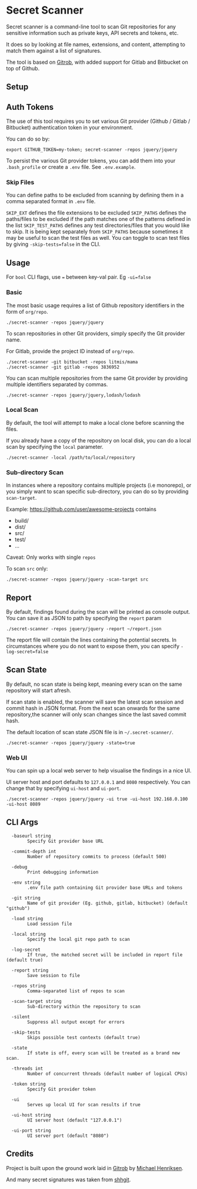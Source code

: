 # Secret Scanner

Secret scanner is a command-line tool to scan Git repositories for any sensitive information such as private keys, API secrets and tokens, etc.

It does so by looking at file names, extensions, and content, attempting to match them against a list of signatures.

The tool is based on <a href="https://github.com/michenriksen/gitrob">Gitrob</a>, with added support for Gitlab and Bitbucket on top of Github.

## Setup

## Auth Tokens

The use of this tool requires you to set various Git provider (Github / Gitlab / Bitbucket) authentication token in your environment.

You can do so by:
```
export GITHUB_TOKEN=my-token; secret-scanner -repos jquery/jquery
```

To persist the various Git provider tokens, you can add them into your `.bash_profile` or create a `.env` file. See `.env.example`.

### Skip Files

You can define paths to be excluded from scanning by defining them in a comma separated format in `.env` file.

`SKIP_EXT` defines the file extensions to be excluded
`SKIP_PATHS` defines the paths/files to be excluded if the path matches one of the patterns defined in the list
`SKIP_TEST_PATHS` defines any test directories/files that you would like to skip. It is being kept separately from `SKIP_PATHS` because sometimes it may be useful to scan the test files as well. You can toggle to scan test files by giving `-skip-tests=false` in the CLI.

## Usage

For `bool` CLI flags, use `=` between key-val pair. Eg `-ui=false`

### Basic

The most basic usage requires a list of Github repository identifiers in the form of `org/repo`.

```
./secret-scanner -repos jquery/jquery
```

To scan repositories in other Git providers, simply specify the Git provider name.

For Gitlab, provide the project ID instead of `org/repo`.

```
./secret-scanner -git bitbucket -repos litmis/mama
./secret-scanner -git gitlab -repos 3836952
```

You can scan multiple repositories from the same Git provider by providing multiple identifiers separated by commas.

```
./secret-scanner -repos jquery/jquery,lodash/lodash
```

### Local Scan

By default, the tool will attempt to make a local clone before scanning the files.

If you already have a copy of the repository on local disk, you can do a local scan by specifying the `local` parameter.

```
./secret-scanner -local /path/to/local/repository
```

### Sub-directory Scan

In instances where a repository contains multiple projects (i.e monorepo), or you simply want to scan specific sub-directory, you can do so by providing `scan-target`.

Example:
https://github.com/user/awesome-projects contains
- build/
- dist/
- src/
- test/
- ...

Caveat: Only works with single `repos`

To scan `src` only:
```
./secret-scanner -repos jquery/jquery -scan-target src
```

## Report

By default, findings found during the scan will be printed as console output. You can save it as JSON to path by specifying the `report` param

```
./secret-scanner -repos jquery/jquery -report ~/report.json
```

The report file will contain the lines containing the potential secrets. In circumstances where you do not want to expose them, you can specify `-log-secret=false`

## Scan State

By default, no scan state is being kept, meaning every scan on the same repository will start afresh.

If scan state is enabled, the scanner will save the latest scan session and commit hash in JSON format. From the next scan onwards for the same repository,the scanner will only scan changes since the last saved commit hash.

The default location of scan state JSON file is in `~/.secret-scanner/`.

```
./secret-scanner -repos jquery/jquery -state=true
```

### Web UI

You can spin up a local web server to help visualise the findings in a nice UI.

UI server host and port defaults to `127.0.0.1` and `8080` respectively. You can change that by specifying `ui-host` and `ui-port`.

```
./secret-scanner -repos jquery/jquery -ui true -ui-host 192.168.0.100 -ui-host 8089
```

## CLI Args

```
  -baseurl string
        Specify Git provider base URL

  -commit-depth int
        Number of repository commits to process (default 500)

  -debug
        Print debugging information

  -env string
        .env file path containing Git provider base URLs and tokens

  -git string
        Name of git provider (Eg. github, gitlab, bitbucket) (default "github")

  -load string
        Load session file

  -local string
        Specify the local git repo path to scan

  -log-secret
        If true, the matched secret will be included in report file (default true)

  -report string
        Save session to file

  -repos string
        Comma-separated list of repos to scan

  -scan-target string
        Sub-directory within the repository to scan

  -silent
        Suppress all output except for errors

  -skip-tests
        Skips possible test contexts (default true)

  -state
        If state is off, every scan will be treated as a brand new scan.

  -threads int
        Number of concurrent threads (default number of logical CPUs)

  -token string
        Specify Git provider token

  -ui
        Serves up local UI for scan results if true

  -ui-host string
        UI server host (default "127.0.0.1")

  -ui-port string
        UI server port (default "8080")
```

## Credits

Project is built upon the ground work laid in <a href="https://github.com/michenriksen/gitrob" target="_blank">Gitrob</a> by <a href="https://michenriksen.com/" target="_blank">Michael Henriksen</a>.

And many secret signatures was taken from <a href="https://github.com/eth0izzle/shhgit/" target="_blank">shhgit</a>.
